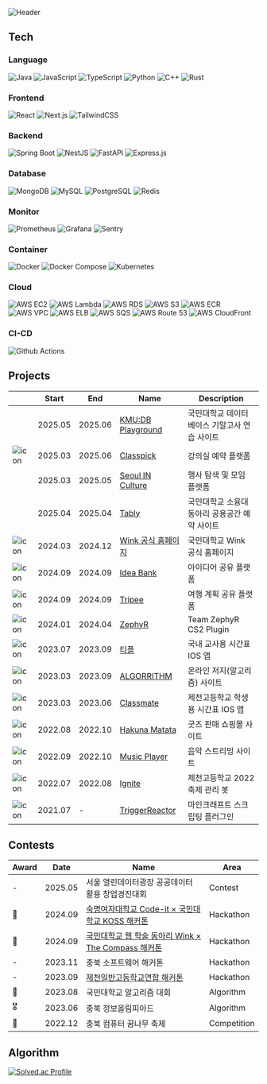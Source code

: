 ![Header](https://capsule-render.vercel.app/api?type=waving&height=250&color=0:616161,100:9bg5c3&text=Son%20Daehyeon&fontAlignY=36&fontColor=FFFFFF&fontSize=50&desc=Fullstack%20Developer&descAlignY=52)


## Tech

### Language

![Java](https://img.shields.io/badge/java-ED8B00.svg?style=for-the-badge&logo=openjdk&logoColor=white)
![JavaScript](https://img.shields.io/badge/javascript-323330.svg?style=for-the-badge&logo=javascript&logoColor=F7DF1E)
![TypeScript](https://img.shields.io/badge/typescript-007ACC.svg?style=for-the-badge&logo=typescript&logoColor=white)
![Python](https://img.shields.io/badge/python-3776AB.svg?style=for-the-badge&logo=python&logoColor=white)
![C++](https://img.shields.io/badge/c++-00599C.svg?style=for-the-badge&logo=c%2B%2B&logoColor=white)
![Rust](https://img.shields.io/badge/rust-000000.svg?style=for-the-badge&logo=rust&logoColor=white)

### Frontend

![React](https://img.shields.io/badge/react-61DAFB?style=for-the-badge&logo=react&logoColor=white)
![Next.js](https://img.shields.io/badge/next-black?style=for-the-badge&logo=next.js&logoColor=white)
![TailwindCSS](https://img.shields.io/badge/tailwindcss-38B2AC.svg?style=for-the-badge&logo=tailwind-css&logoColor=white)

### Backend

![Spring Boot](https://img.shields.io/badge/spring%20boot-6DB33F.svg?style=for-the-badge&logo=springboot&logoColor=white)
![NestJS](https://img.shields.io/badge/nestjs-E0234E.svg?style=for-the-badge&logo=nestjs&logoColor=white)
![FastAPI](https://img.shields.io/badge/fastapi-009688.svg?style=for-the-badge&logo=fastapi&logoColor=white)
![Express.js](https://img.shields.io/badge/express.js-000000.svg?style=for-the-badge&logo=express&logoColor=white)

### Database

![MongoDB](https://img.shields.io/badge/mongodb-47A248.svg?style=for-the-badge&logo=mongodb&logoColor=white)
![MySQL](https://img.shields.io/badge/mysql-4479A1.svg?style=for-the-badge&logo=mysql&logoColor=white)
![PostgreSQL](https://img.shields.io/badge/postgresql-4169E1.svg?style=for-the-badge&logo=postgresql&logoColor=white)
![Redis](https://img.shields.io/badge/redis-DC382D.svg?style=for-the-badge&logo=redis&logoColor=white)

### Monitor

![Prometheus](https://img.shields.io/badge/prometheus-E6522C.svg?style=for-the-badge&logo=prometheus&logoColor=white)
![Grafana](https://img.shields.io/badge/grafana-F46800.svg?style=for-the-badge&logo=grafana&logoColor=white)
![Sentry](https://img.shields.io/badge/sentry-362D59.svg?style=for-the-badge&logo=sentry&logoColor=white)

### Container

![Docker](https://img.shields.io/badge/docker-2496ED.svg?style=for-the-badge&logo=docker&logoColor=white)
![Docker Compose](https://img.shields.io/badge/docker%20compose-2496ED.svg?style=for-the-badge&logo=docker&logoColor=white)
![Kubernetes](https://img.shields.io/badge/kubernetes-326CE5.svg?style=for-the-badge&logo=kubernetes&logoColor=white)

### Cloud

![AWS EC2](https://img.shields.io/badge/AWS%20EC2-FF9900.svg?style=for-the-badge) <!-- 오렌지 -->
![AWS Lambda](https://img.shields.io/badge/AWS%20Lambda-FD8900.svg?style=for-the-badge) <!-- 진한 주황 -->
![AWS RDS](https://img.shields.io/badge/AWS%20RDS-527FFF.svg?style=for-the-badge) <!-- 파랑 -->
![AWS S3](https://img.shields.io/badge/AWS%20S3-569A31.svg?style=for-the-badge) <!-- 녹색 -->
![AWS ECR](https://img.shields.io/badge/AWS%20ECR-4B32C3.svg?style=for-the-badge) <!-- 보라 -->
![AWS VPC](https://img.shields.io/badge/AWS%20VPC-F58534.svg?style=for-the-badge) <!-- 오렌지 -->
![AWS ELB](https://img.shields.io/badge/AWS%20ELB-D13212.svg?style=for-the-badge) <!-- 붉은색 -->
![AWS SQS](https://img.shields.io/badge/AWS%20SQS-4A154B.svg?style=for-the-badge) <!-- 보라 -->
![AWS Route 53](https://img.shields.io/badge/AWS%20Route%2053-232F3E.svg?style=for-the-badge) <!-- 거의 검정 -->
![AWS CloudFront](https://img.shields.io/badge/AWS%20CloudFront-8931CC.svg?style=for-the-badge) <!-- 자주 -->

### CI-CD

![Github Actions](https://img.shields.io/badge/github%20actions-2088FF.svg?style=for-the-badge&logo=githubactions&logoColor=white)


## Projects

|                                                                 | Start    | End      | Name                                                                  | Description                  |
|-----------------------------------------------------------------|----------|----------|------------------------------------------------------------------------|------------------------------|
|  | 2025.05  | 2025.06  | [KMU:DB Playground](https://github.com/son-daehyeon/kmudb-playground-server)| 국민대학교 데이터베이스 기말고사 연습 사이트         |
| ![icon](https://avatars.githubusercontent.com/u/202942184?s=32) | 2025.03  | 2025.06  | [Classpick](https://github.com/classpick-alpha)                       | 강의실 예약 플랫폼          |
|  | 2025.03  | 2025.05  | [Seoul IN Culture](https://github.com/KMU-WINK/seoul-in-culture-client)| 행사 탐색 및 모임 플랫폼         |
|  | 2025.04  | 2025.04  | [Tably](https://github.com/KMU-WINK/tably-server)                   | 국민대학교 소융대 동아리 공용공간 예약 사이트 |
| ![icon](https://avatars.githubusercontent.com/u/69004745?s=32)  | 2024.03  | 2024.12  | [Wink 공식 홈페이지](https://github.com/KMU-WINK/wink-official-page-server) | 국민대학교 Wink 공식 홈페이지 |
| ![icon](https://avatars.githubusercontent.com/u/183178341?s=32) | 2024.09  | 2024.09  | [Idea Bank](https://github.com/Cokothon-Idea-Bank)                    | 아이디어 공유 플랫폼         |
| ![icon](https://avatars.githubusercontent.com/u/179787666?s=32) | 2024.09  | 2024.09  | [Tripee](https://github.com/Winkathon-Tripee)                         | 여행 계획 공유 플랫폼        |
| ![icon](https://avatars.githubusercontent.com/u/165166771?s=32) | 2024.01  | 2024.04  | [ZephyR](https://github.com/CS2-ZephyR)                               | Team ZephyR CS2 Plugin       |
| ![icon](https://avatars.githubusercontent.com/u/141645883?s=32) | 2023.07  | 2023.09  | [티플](https://github.com/JCHS-Teacher-Plan)                          | 국내 교사용 시간표 IOS 앱    |
| ![icon](https://avatars.githubusercontent.com/u/161309211?s=32) | 2023.03  | 2023.09  | [ALGORRITHM](https://github.com/JCHS-ALGORRITHM)                      | 온라인 저지(알고리즘) 사이트 |
| ![icon](https://avatars.githubusercontent.com/u/161308270?s=32) | 2023.03  | 2023.06  | [Classmate](https://github.com/JCHS-Classmate)                        | 제천고등학교 학생용 시간표 IOS 앱 |
| ![icon](https://avatars.githubusercontent.com/u/161309404?s=32) | 2022.08  | 2022.10  | [Hakuna Matata](https://github.com/JCHS-Hakuna-Matata)                | 굿즈 판매 쇼핑몰 사이트       |
| ![icon](https://avatars.githubusercontent.com/u/161309349?s=32) | 2022.09  | 2022.10  | [Music Player](https://github.com/JCHS-Music-Player)                  | 음악 스트리밍 사이트          |
| ![icon](https://avatars.githubusercontent.com/u/161308159?s=32) | 2022.07  | 2022.08  | [Ignite](https://github.com/JCHS-Ignite)                              | 제천고등학교 2022 축제 관리 봇 |
| ![icon](https://avatars.githubusercontent.com/u/61097305?s=32)  | 2021.07  | -        | [TriggerReactor](https://github.com/TriggerReactor)                   | 마인크래프트 스크립팅 플러그인 |


## Contests
| Award | Date       | Name                                            | Area               |
|------------|----------------|-----------------------------------------------------|------------------------|
| -          | 2025.05 | 서울 열린데이터광장 공공데이터 활용 창업경진대회                      | Contest |
| 🥉          | 2024.09 | [숙명여자대학교 Code-it × 국민대학교 KOSS 해커톤](https://github.com/Cokothon-Idea-Bank) | Hackathon      |
| 🥇          | 2024.09 | [국민대학교 웹 학술 동아리 Wink × The Compass 해커톤](https://github.com/Winkathon-Tripee) | Hackathon      |
| -          | 2023.11 | 충북 소프트웨어 해커톤                                        | Hackathon      |
| -          | 2023.09 | [제천일반고등학교연합 해커톤](https://github.com/UOJH-Hackathon) | Hackathon      |
| 🥉         | 2023.08 | 국민대학교 알고리즘 대회                                       | Algorithm      |
| 🎖         | 2023.06 | 충북 정보올림피아드                                          | Algorithm      |
| 🥇         | 2022.12 | 충북 컴퓨터 꿈나무 축제                                       | Competition |


## Algorithm

[![Solved.ac Profile](http://mazassumnida.wtf/api/v2/generate_badge?boj=sondaehyeon01)](https://solved.ac/sondaehyeon01/)
